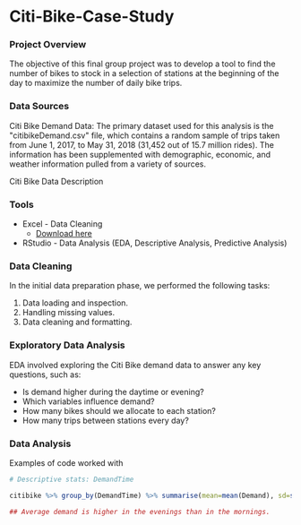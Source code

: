 # Citi-Bike-Case-Study

### Project Overview

The objective of this final group project was to develop a tool to find the number of bikes to stock in a selection of stations at the beginning of the day to maximize the number of daily bike trips.

### Data Sources

Citi Bike Demand Data: The primary dataset used for this analysis is the "citibikeDemand.csv" file, which contains a random sample of trips taken from June 1, 2017, to May 31, 2018 (31,452 out of 15.7 million rides). The information has been supplemented with demographic, economic, and weather information pulled from a variety of sources. 

Citi Bike Data Description

### Tools

- Excel - Data Cleaning
  - [Download here](https://microsoft.com)
- RStudio - Data Analysis (EDA, Descriptive Analysis, Predictive Analysis)

### Data Cleaning

In the initial data preparation phase, we performed the following tasks:
1. Data loading and inspection.
2. Handling missing values.
3. Data cleaning and formatting.

### Exploratory Data Analysis

EDA involved exploring the Citi Bike demand data to answer any key questions, such as:

- Is demand higher during the daytime or evening?
- Which variables influence demand?
- How many bikes should we allocate to each station?
- How many trips between stations every day?

### Data Analysis

Examples of code worked with


```R
# Descriptive stats: DemandTime

citibike %>% group_by(DemandTime) %>% summarise(mean=mean(Demand), sd=sd(Demand))

## Average demand is higher in the evenings than in the mornings.
```












